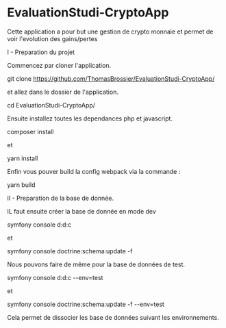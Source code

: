 # EvaluationStudi-CryptoApp
Cette application a pour but une gestion de crypto monnaie et permet de voir l'evolution des gains/pertes

I - Preparation du projet 

Commencez par cloner l'application.

git clone https://github.com/ThomasBrossier/EvaluationStudi-CryptoApp/

et allez dans le dossier de l'application. 

cd EvaluationStudi-CryptoApp/

Ensuite installez toutes les dependances php et javascript. 

composer install

et

yarn install

Enfin vous pouver build la config webpack via la commande : 

yarn build


II - Preparation de la base de donnée. 

IL faut ensuite créer la base de donnée en mode dev

symfony console d:d:c

et

symfony console doctrine:schema:update -f

Nous pouvons faire de même pour la base de données de test. 

 symfony console d:d:c --env=test
 
 et
 
 symfony console doctrine:schema:update -f --env=test
 
 Cela permet de dissocier les base de données suivant les environnements. 
